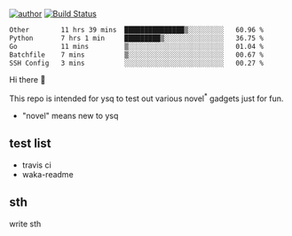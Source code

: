 [![author](https://img.shields.io/badge/author-ysq-green)](https://github.com/Yang-Shiqin)
[![Build Status](https://app.travis-ci.com/Yang-Shiqin/testall.svg?branch=main)](https://app.travis-ci.com/Yang-Shiqin/testall)

<!--START_SECTION:waka-->

```txt
Other        11 hrs 39 mins  ███████████████▒░░░░░░░░░   60.96 %
Python       7 hrs 1 min     █████████▒░░░░░░░░░░░░░░░   36.75 %
Go           11 mins         ▒░░░░░░░░░░░░░░░░░░░░░░░░   01.04 %
Batchfile    7 mins          ▒░░░░░░░░░░░░░░░░░░░░░░░░   00.67 %
SSH Config   3 mins          ░░░░░░░░░░░░░░░░░░░░░░░░░   00.27 %
```

<!--END_SECTION:waka-->

Hi there 👋

This repo is intended for ysq to test out various novel<sup>*</sup> gadgets just for fun.

- "novel" means new to ysq

## test list
- travis ci
- waka-readme


## sth
write sth

